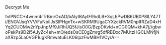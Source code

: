 Decrypt Me

fvIPNCC+4wnm4rTrBmrOxAD/bAlytBAytF9hdLB+3qLEPwDB6UB0P8lLY47Ti/ENGVJsqYVV/FuNpiIJsSlPHgnTx+wSKRM9UgaCYXzckRVM0hpIfRZaD4xHYq2CUOMw2nYpJnpMf9JiRhUQ5fJisO0G/BzpDKvId+nCG0QM+khA7j//gbwoPekPs9D2l5AJyZc4eh+mO/edsOsCE0gZmrg5dfRBDxc7MUtzHGCLMNfjNaXRzp5La0VGF1ugKRmwatuELK06IpzFwMBH1VCyrA==
